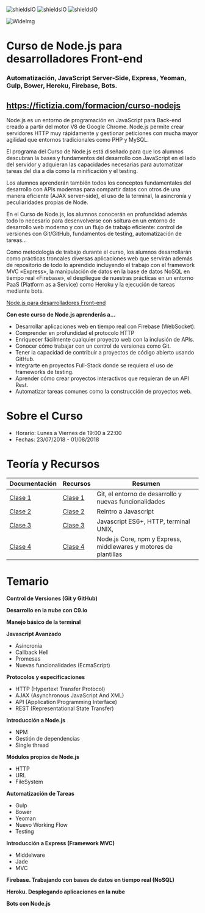 ![shieldsIO](https://img.shields.io/github/issues/Fictizia/Curso-Node.js-para-desarrolladores-Front-end_ed5.svg)
![shieldsIO](https://img.shields.io/github/forks/Fictizia/Curso-Node.js-para-desarrolladores-Front-end_ed5.svg)
![shieldsIO](https://img.shields.io/github/stars/Fictizia/Curso-Node.js-para-desarrolladores-Front-end_ed5.svg)

![WideImg](http://fictizia.com/img/github/Fictizia-plan-estudios-github.jpg)
# Curso de Node.js para desarrolladores Front-end
### Automatización, JavaScript Server-Side, Express, Yeoman, Gulp, Bower, Heroku, Firebase, Bots.
## https://fictizia.com/formacion/curso-nodejs



Node.js es un entorno de programación en JavaScript para Back-end creado a partir del motor V8 de Google Chrome. Node.js permite crear servidores HTTP muy rápidamente y gestionar peticiones con mucha mayor agilidad que entornos tradicionales como PHP y MySQL.

El programa del Curso de Node.js está diseñado para que los alumnos descubran la bases y fundamentos del desarrollo con JavaScript en el lado del servidor y adquieran las capacidades necesarias para automatizar tareas del día a día como la minificación y el testing.

Los alumnos aprenderán también todos los conceptos fundamentales del desarrollo con APIs modernas para compartir datos con otros de una manera eficiente (AJAX server-side), el uso de la terminal, la asincronía y peculiaridades propias de Node.

En el Curso de Node.js, los alumnos conocerán en profundidad además todo lo necesario para desenvolverse con soltura en un entorno de desarrollo web moderno y con un flujo de trabajo eficiente: control de versiones con Git/GitHub, fundamentos de testing, automatización de tareas...

Como metodología de trabajo durante el curso, los alumnos desarrollarán como prácticas troncales diversas aplicaciones web que servirán además de repositorio de todo lo aprendido incluyendo el trabajo con el framework MVC «Express», la manipulación de datos en la base de datos NoSQL en tiempo real «Firebase», el despliegue de nuestras prácticas en un entorno PaaS (Platform as a Service) como Heroku y la ejecución de tareas mediante bots.

[Node.js para desarrolladores Front-end](http://www.fictizia.com/formacion/curso_nodejs)


**Con este curso de Node.js aprenderás a...**
* Desarrollar aplicaciones web en tiempo real con Firebase (WebSocket).
* Comprender en profundidad el protocolo HTTP
* Enriquecer fácilmente cualquier proyecto web con la inclusión de APIs.
* Conocer cómo trabajar con un control de versiones como Git.
* Tener la capacidad de contribuir a proyectos de código abierto usando GitHub.
* Integrarte en proyectos Full-Stack donde se requiera el uso de frameworks de testing.
* Aprender cómo crear proyectos interactivos que requieran de un API Rest.
* Automatizar tareas comunes como la construcción de proyectos web.

Sobre el Curso
=================
* Horario: Lunes a Viernes de 19:00 a 22:00
* Fechas: 23/07/2018 - 01/08/2018

Teoría y Recursos
=================

| Documentación | Recursos | Resumen |
|--------|---------|---------|
| [Clase 1](clase1/README.md) | [Clase 1](clase1/recursos.md) | Git, el entorno de desarrollo y nuevas funcionalidades |
| [Clase 2](clase2/README.md) | [Clase 2](clase2/recursos.md) | Reintro a Javascript |
| [Clase 3](clase3/README.md) | [Clase 3](clase3/recursos.md) | Javascript ES6+, HTTP, terminal UNIX, |
| [Clase 4](clase4/README.md) | [Clase 4](clase4/recursos.md) |Node.js Core, npm y Express, middlewares y motores de plantillas |

Temario
=================

**Control de Versiones (Git y GitHub)**

**Desarrollo en la nube con C9.io**

**Manejo básico de la terminal**

**Javascript Avanzado**
* Asincronía
* Callback Hell
* Promesas
* Nuevas funcionalidades (EcmaScript)

**Protocolos y especificaciones**
* HTTP (Hypertext Transfer Protocol)
* AJAX (Asynchronous JavaScript And XML)
* API (Application Programming Interface)
* REST (Representational State Transfer)

**Introducción a Node.js**
* NPM
* Gestión de dependencias
* Single thread

**Módulos propios de Node.js**
* HTTP
* URL
* FileSystem

**Automatización de Tareas**
* Gulp
* Bower
* Yeoman
* Nuevo Working Flow
* Testing

**Introducción a Express (Framework MVC)**
* Middelware
* Jade
* MVC

**Firebase. Trabajando con bases de datos en tiempo real (NoSQL)**

**Heroku. Desplegando aplicaciones en la nube**

**Bots con Node.js**
